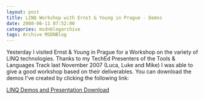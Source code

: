 ```yaml
---
layout: post
title: LINQ Workshop with Ernst & Young in Prague - Demos
date: 2008-06-11 07:52:00
categories: msdnblogarchive
tags: Archive MSDNBlog
---
```


Yesterday I visited Ernst & Young in Prague for a Workshop on the variety of LINQ technologies. Thanks to my TechEd Presenters of the Tools & Languages Track last November 2007 (Luca, Luke and Mike) I was able to give a good workshop based on their deliverables. You can download the demos I've created by clicking the following link:


[LINQ Demos and Presentation Download](http://www.mszcool.com/Blog%20Downloads/2008/06%20ErnstYoungLinqWorkshop_Demo_and_Presentation.zip)


